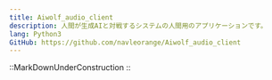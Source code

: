 ```yaml
---
title: Aiwolf_audio_client
description: 人間が生成AIと対戦するシステムの人間用のアプリケーションです。
lang: Python3
GitHub: https://github.com/navleorange/Aiwolf_audio_client
---
```


::MarkDownUnderConstruction
::